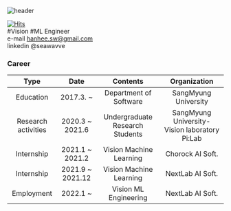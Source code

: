 ![header](https://capsule-render.vercel.app/api?text=SEAWAVVE&color=0:E3E2B4,100:6ECEDA&animation=fadeIn&height=300&fontAlignY=38&fontSize=90&fontColor=ffffff)

[![Hits](https://hits.seeyoufarm.com/api/count/incr/badge.svg?url=https%3A%2F%2Fgithub.com%2Fseawavve&count_bg=%2379C83D&title_bg=%23555555&icon=&icon_color=%23E7E7E7&title=hits&edge_flat=false)](https://hits.seeyoufarm.com)  
  #Vision #ML Engineer   
  e-mail hanhee.sw@gmail.com  
  linkedin @seawavve
### Career
|         Type        |    Date   |             Contents            |         Organization         |
|:-------------------:|:---------:|:-------------------------------:|:----------------------------:|
|      Education      | 2017.3. ~ |      Department of Software     |     SangMyung  University    |
| Research activities |  2020.3 ~ 2021.6 | Undergraduate Research Students | SangMyung University- Vision laboratory Pi:Lab |
|     Internship      |  2021.1 ~ 2021.2|       Vision Machine Learning         |        Chorock AI Soft.       |
|     Internship      |  2021.9 ~ 2021.12|       Vision Machine Learning         |        NextLab AI Soft.       |
|  Employment         | 2022.1 ~         |  Vision ML Engineering               |          NextLab AI Soft.       |


<!-- ### Project  
AI Network  
    - Network_wavve  
Vision  
   - 논문 3편  
   - pose estimation  
   - detection  
     
NLP    
    - PeekABook
    - Dacon news classification  
    - newsclassification  
    - covid newpaper analysis   -->

<!--
**seawavve/seawavve** is a ✨ _special_ ✨ repository because its `README.md` (this file) appears on your GitHub profile.

Here are some ideas to get you started:

- 🔭 I’m currently working on ...
- 🌱 I’m currently learning ...
- 👯 I’m looking to collaborate on ...
- 🤔 I’m looking for help with ...
- 💬 Ask me about ...
- 📫 How to reach me: ...
- 😄 Pronouns: ...
- ⚡ Fun fact: ...
-->
